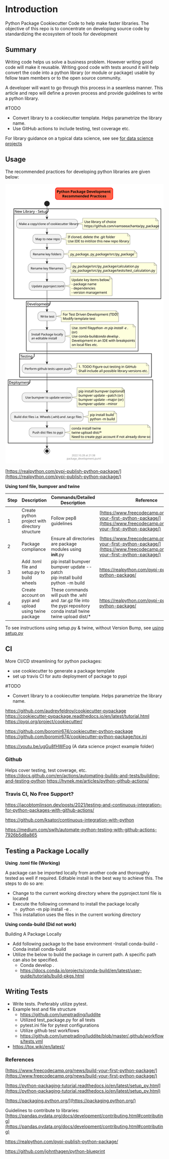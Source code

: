 # Introduction

Python Package Cookiecutter Code to help make faster libraries. The objective of this repo is to concentrate on developing source code by standardizing the ecosystem of tools for development

## Summary

Writing code helps us solve a business problem. However writing good code will make it reusable. Writing good code with tests around it will help convert the code into a python library (or module or package) usable by fellow team members or to the open source community.

A developer will want to go through this process in a seamless manner. This article and repo will define a proven process and provide guidelines to write a python library.

 #TODO 
- Convert library to a cookiecutter template. Helps parametrize the library name.
- Use GitHub actions to include testing, test coverage etc.

For library guidance on a typical data science, see see [for data science projects](docs\data_science_guidance.md)

## Usage

The recommended practices for developing python libraries are given below:

<img src="docs/package_development.svg" width=auto, height=auto/>

[https://realpython.com/pypi-publish-python-package/](https://realpython.com/pypi-publish-python-package/)

**Using toml file, bumpver and twine**

| Step |  Description | Commands/Detailed Description | Reference |
|---|---|---|---|
| 1 | Create python project with directory structure | Follow pep8 guidelines | [https://www.freecodecamp.org/news/build-your-first-python-package/](https://www.freecodecamp.org/news/build-your-first-python-package/) |
| 2 | Package compliance | Ensure all directories are package modules using __init__.py  | [https://www.freecodecamp.org/news/build-your-first-python-package/](https://www.freecodecamp.org/news/build-your-first-python-package/) |
| 3 | Add .toml file and setup.py to build wheels | pip install bumpver <br> bumpver update --patch  <br> pip install build <br> python -m build | https://realpython.com/pypi-publish-python-package/ |
| 4 | Create account on pypi and upload using twine package | These commands will push the .whl and .tar.gz file into the pypi repository <br> conda install twine <br> twine upload dist/*  | https://realpython.com/pypi-publish-python-package/ |

To see instructions using setup.py & twine, without Version Bump, see [using setup.py](docs\using_setuppy.md)

## CI

More CI/CD streamlining for python packages:
- use cookiecutter to generate a package template
- set up travis CI for auto deployment of package to pypi

 #TODO 
- Convert library to a cookiecutter template. Helps parametrize the library name.

https://github.com/audreyfeldroy/cookiecutter-pypackage
https://cookiecutter-pypackage.readthedocs.io/en/latest/tutorial.html
https://pypi.org/project/cookiecutter/

https://github.com/boromir674/cookiecutter-python-package
https://github.com/boromir674/cookiecutter-python-package/tox.ini

https://youtu.be/ugGu8fHWFog (A data science project example folder)

### Github

Helps cover testing, test coverage, etc.
https://docs.github.com/en/actions/automating-builds-and-tests/building-and-testing-python
https://hynek.me/articles/python-github-actions/

### Travis CI, No Free Support?

https://jacobtomlinson.dev/posts/2021/testing-and-continuous-integration-for-python-packages-with-github-actions/

https://github.com/ksator/continuous-integration-with-python

https://medium.com/swlh/automate-python-testing-with-github-actions-7926b5d8a865


## Testing a Package Locally 

**Using .toml file (Working)**

A package can be imported locally from another code and thoroughly tested as well if required. Editable install is the best way to achieve this.
The steps to do so are:
- Change to the current working directory where the pyproject.toml file is located
- Execute the following command to install the package locally
	- python -m pip install -e .
- This installation uses the files in the current working directory

**Using conda-build (Did not work)**

Building A Package Locally
- Add following package to the base environment
    -Install conda-buiild
    -Conda install conda-build
- Utilize the below to build the package in current path. A specific path can also be specified.
    - Conda develop . 
    - https://docs.conda.io/projects/conda-build/en/latest/user-guide/tutorials/build-pkgs.html


## Writing Tests
- Write tests. Preferably utilize pytest. 
- Example test and file structure
	- https://github.com/jumptrading/luddite
	- Utilized test_package.py for all tests 
	- pytest.ini file for pytest configurations
	- Utilize github test workflows
	- https://github.com/jumptrading/luddite/blob/master/.github/workflows/tests.yml
- https://tox.wiki/en/latest/

### References

[https://www.freecodecamp.org/news/build-your-first-python-package/](https://www.freecodecamp.org/news/build-your-first-python-package/)

[https://python-packaging-tutorial.readthedocs.io/en/latest/setup_py.html](https://python-packaging-tutorial.readthedocs.io/en/latest/setup_py.html)

[https://packaging.python.org/](https://packaging.python.org/)

Guidelines to contribute to libraries:
[https://pandas.pydata.org/docs/development/contributing.html#contributing](https://pandas.pydata.org/docs/development/contributing.html#contributing)

https://realpython.com/pypi-publish-python-package/

https://github.com/johnthagen/python-blueprint
